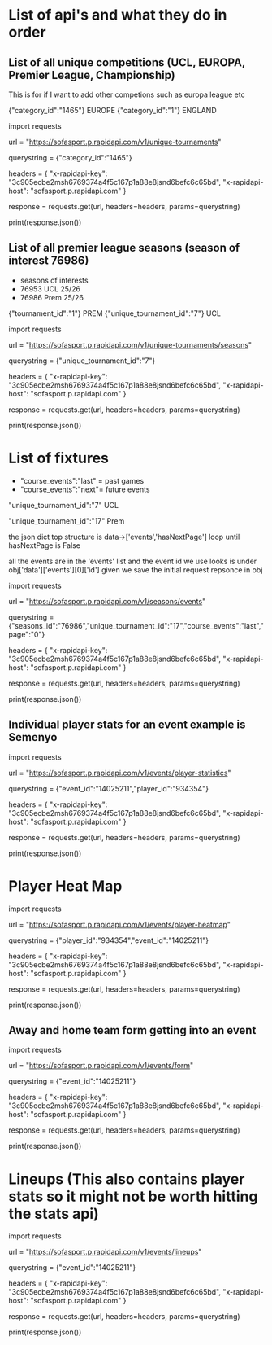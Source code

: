 # List of api's and what they do in order



## List of all unique competitions (UCL, EUROPA, Premier League, Championship)
This is for if I want to add other competions such as europa league etc

{"category_id":"1465"} EUROPE
{"category_id":"1"} ENGLAND

import requests

url = "https://sofasport.p.rapidapi.com/v1/unique-tournaments"

querystring = {"category_id":"1465"}

headers = {
	"x-rapidapi-key": "3c905ecbe2msh6769374a4f5c167p1a88e8jsnd6befc6c65bd",
	"x-rapidapi-host": "sofasport.p.rapidapi.com"
}

response = requests.get(url, headers=headers, params=querystring)

print(response.json())





## List of all premier league seasons (season of interest 76986)
- seasons of interests
 - 76953 UCL 25/26
 - 76986 Prem 25/26

{"tournament_id":"1"} PREM
{"unique_tournament_id":"7"} UCL

import requests

url = "https://sofasport.p.rapidapi.com/v1/unique-tournaments/seasons"

querystring = {"unique_tournament_id":"7"}

headers = {
	"x-rapidapi-key": "3c905ecbe2msh6769374a4f5c167p1a88e8jsnd6befc6c65bd",
	"x-rapidapi-host": "sofasport.p.rapidapi.com"
}

response = requests.get(url, headers=headers, params=querystring)

print(response.json())



# List of fixtures

-  "course_events":"last" = past games
-  "course_events":"next"= future events

"unique_tournament_id":"7" UCL

"unique_tournament_id":"17" Prem

the json dict top structure is data->['events','hasNextPage']
loop until hasNextPage is False

all the events are in the 'events' list and the event id we use looks is under obj['data']['events'][0]['id'] given we save the initial request repsonce in obj 

import requests

url = "https://sofasport.p.rapidapi.com/v1/seasons/events"

querystring = {"seasons_id":"76986","unique_tournament_id":"17","course_events":"last","page":"0"}

headers = {
	"x-rapidapi-key": "3c905ecbe2msh6769374a4f5c167p1a88e8jsnd6befc6c65bd",
	"x-rapidapi-host": "sofasport.p.rapidapi.com"
}

response = requests.get(url, headers=headers, params=querystring)

print(response.json())



## Individual player stats for an event example is Semenyo

import requests

url = "https://sofasport.p.rapidapi.com/v1/events/player-statistics"

querystring = {"event_id":"14025211","player_id":"934354"}

headers = {
	"x-rapidapi-key": "3c905ecbe2msh6769374a4f5c167p1a88e8jsnd6befc6c65bd",
	"x-rapidapi-host": "sofasport.p.rapidapi.com"
}

response = requests.get(url, headers=headers, params=querystring)

print(response.json())


# Player Heat Map

import requests

url = "https://sofasport.p.rapidapi.com/v1/events/player-heatmap"

querystring = {"player_id":"934354","event_id":"14025211"}

headers = {
	"x-rapidapi-key": "3c905ecbe2msh6769374a4f5c167p1a88e8jsnd6befc6c65bd",
	"x-rapidapi-host": "sofasport.p.rapidapi.com"
}

response = requests.get(url, headers=headers, params=querystring)

print(response.json())


## Away and home team form getting into an event

import requests

url = "https://sofasport.p.rapidapi.com/v1/events/form"

querystring = {"event_id":"14025211"}

headers = {
	"x-rapidapi-key": "3c905ecbe2msh6769374a4f5c167p1a88e8jsnd6befc6c65bd",
	"x-rapidapi-host": "sofasport.p.rapidapi.com"
}

response = requests.get(url, headers=headers, params=querystring)

print(response.json())



# Lineups  (This also contains player stats so it might not be worth hitting the stats api)

import requests

url = "https://sofasport.p.rapidapi.com/v1/events/lineups"

querystring = {"event_id":"14025211"}

headers = {
	"x-rapidapi-key": "3c905ecbe2msh6769374a4f5c167p1a88e8jsnd6befc6c65bd",
	"x-rapidapi-host": "sofasport.p.rapidapi.com"
}

response = requests.get(url, headers=headers, params=querystring)

print(response.json())